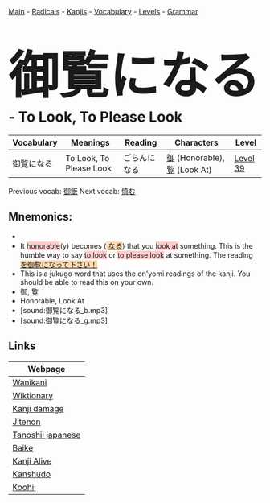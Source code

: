 <style> bigfont {font-size: 100px}</style>
[Main](../README.md) -
[Radicals](../radicals.md) -
[Kanjis](../kanjis.md) -
[Vocabulary](../vocabulary.md) -
[Levels](../levels.md) -
[Grammar](../grammar.md)
# <bigfont> 御覧になる</bigfont> - To Look, To Please Look 

| Vocabulary | Meanings | Reading | Characters | Level |
| --- | --- | --- | --- | --- |
| 御覧になる | To Look, To Please Look | ごらんになる |  [御](../kanjis/御.md) (Honorable), [覧](../kanjis/覧.md) (Look At) | [Level 39](../levels/wk_level39.md) |

Previous vocab: [御飯](御飯.md) Next vocab: [慎む](慎む.md) 

## Mnemonics:

* 
* It <span style="background-color:#ffcccb"> honorable</span>(y) becomes (<span style="background-color:#fed8b1"> [なる](https://jisho.org/search/なる)</span>) that you <span style="background-color:#ffcccb"> look at</span> something. This is the humble way to say <span style="background-color:#ffcccb"> to look</span> or <span style="background-color:#ffcccb"> to please look</span> at something. The reading <span style="background-color:#fed8b1"> [を御覧になって下さい！](https://jisho.org/search/を御覧になって下さい！)</span>
* This is a jukugo word that uses the on'yomi readings of the kanji. You should be able to read this on your own.
* 御, 覧
* Honorable, Look At
* [sound:御覧になる_b.mp3]
* [sound:御覧になる_g.mp3]


## Links 

| Webpage |
| --- |
| [Wanikani          ](https://www.wanikani.com/kanji/御覧になる) |
| [Wiktionary        ](https://en.wiktionary.org/wiki/御覧になる) |
| [Kanji damage      ](http://www.kanjidamage.com/kanji/search?utf8=✓&q=御覧になる) |
| [Jitenon           ](https://jitenon.com/kanji/御覧になる) |
| [Tanoshii japanese ](https://www.tanoshiijapanese.com/dictionary/kanji.cfm?k=御覧になる) |
| [Baike             ](https://baike.baidu.com/item/御覧になる) |
| [Kanji Alive       ](https://app.kanjialive.com/御覧になる) |
| [Kanshudo          ](https://www.kanshudo.com/searchmn?q=御覧になる) |
| [Koohii            ](https://kanji.koohii.com/study/kanji/御覧になる) |
